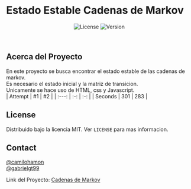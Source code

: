 <h1>Estado Estable Cadenas de Markov</h1>
<p align="center">
  <img alt="License" src="https://img.shields.io/badge/license-MIT-green">
  <img alt="Version" src="https://img.shields.io/badge/release-v1.0-blue">
</p>

<br />

<!-- ABOUT THE PROJECT -->
## Acerca del Proyecto
En este proyecto se busca encontrar el estado estable de las cadenas de markov.<br />
Es necesario el estado inicial y la matriz de transicion.<br />
Unicamente se hace uso de HTML, css y Javascript.<br />
| Attempt | #1  | #2  |
| :---:   | :-: | :-: |
| Seconds | 301 | 283 |
<!-- LICENSE -->
## License

Distribuido bajo la licencia MIT. Ver `LICENSE` para mas informacion.

<!-- CONTACT -->
## Contact

[@camilohamon](https://github.com/camilohamon)<br />
[@gabrielgt99](https://github.com/gabrielgt99)

Link del Proyecto: [Cadenas de Markov](https://github.com/gabrielgt99/Cadenas-de-Markov)
